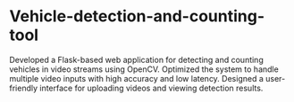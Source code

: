 # Vehicle-detection-and-counting-tool
Developed a Flask-based web application for detecting and counting vehicles in video streams using OpenCV.  Optimized the system to handle multiple video inputs with high accuracy and low latency.  Designed a user-friendly interface for uploading videos and viewing detection results.
